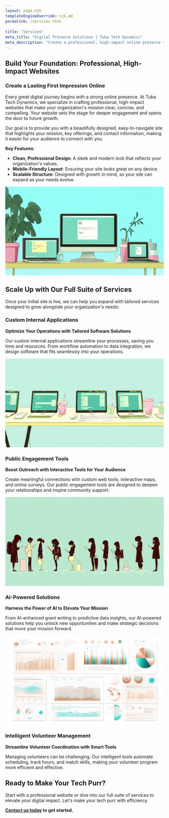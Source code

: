 ```yaml
---
layout: page.njk
templateEngineOverride: njk,md
permalink: /services.html

title: "Services"
meta_title: "Digital Presence Solutions | Tuba Tech Dynamics"
meta_description: "Create a professional, high-impact online presence that showcases your mission and grows with your organization. Explore Tuba Tech Dynamics' full suite of services."
---
```


## Build Your Foundation: Professional, High-Impact Websites

### Create a Lasting First Impression Online

Every great digital journey begins with a strong online presence. At Tuba Tech Dynamics, we specialize in crafting professional, high-impact websites that make your organization's mission clear, concise, and compelling. Your website sets the stage for deeper engagement and opens the door to future growth.

Our goal is to provide you with a beautifully designed, easy-to-navigate site that highlights your mission, key offerings, and contact information, making it easier for your audience to connect with you.

**Key Features**:
- **Clean, Professional Design**: A sleek and modern look that reflects your organization's values.
- **Mobile-Friendly Layout**: Ensuring your site looks great on any device.
- **Scalable Structure**: Designed with growth in mind, so your site can expand as your needs evolve.

![Illustration of a professional website on various devices, showcasing a sleek, minimal design.](/assets/images/professional-websites.png)

## Scale Up with Our Full Suite of Services

Once your initial site is live, we can help you expand with tailored services designed to grow alongside your organization's needs:

### Custom Internal Applications

**Optimize Your Operations with Tailored Software Solutions**

Our custom internal applications streamline your processes, saving you time and resources. From workflow automation to data integration, we design software that fits seamlessly into your operations.

![Illustration of a non-profit team efficiently managing operations using custom software tools.](/assets/images/custom-applications.png)

### Public Engagement Tools

**Boost Outreach with Interactive Tools for Your Audience**

Create meaningful connections with custom web tools, interactive maps, and online surveys. Our public engagement tools are designed to deepen your relationships and inspire community support.

![People engaging with digital tools on laptops and smartphones, representing public interaction.](/assets/images/public-engagement.png)

### AI-Powered Solutions

**Harness the Power of AI to Elevate Your Mission**

From AI-enhanced grant writing to predictive data insights, our AI-powered solutions help you unlock new opportunities and make strategic decisions that move your mission forward.

![AI integration with various non-profit activities, including grant writing and data analysis.](/assets/images/ai-visualizations.png)

### Intelligent Volunteer Management

**Streamline Volunteer Coordination with Smart Tools**

Managing volunteers can be challenging. Our intelligent tools automate scheduling, track hours, and match skills, making your volunteer program more efficient and effective.

## Ready to Make Your Tech Purr?

Start with a professional website or dive into our full suite of services to elevate your digital impact. Let's make your tech purr with efficiency.

**[Contact us today](/contact) to get started.**
